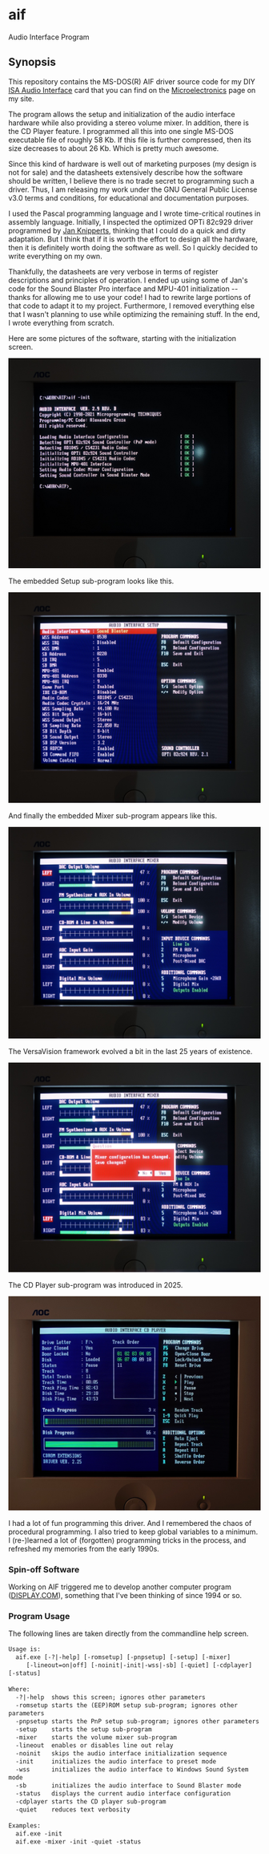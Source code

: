 # aif

Audio Interface Program

## Synopsis
This repository contains the MS-DOS(R) AIF driver source code for my DIY [ISA Audio Interface](http://www.alexandrugroza.ro/microelectronics/system-design/isa-audio-interface/index.html) card that you can find on the [Microelectronics](http://www.alexandrugroza.ro/microelectronics/index.html) page on my site.

The program allows the setup and initialization of the audio interface hardware while also providing a stereo volume mixer. In addition, there is the CD Player feature. I programmed all this into one single MS-DOS executable file of roughly 58 Kb. If this file is further compressed, then its size decreases to about 26 Kb. Which is pretty much awesome.

Since this kind of hardware is well out of marketing purposes (my design is not for sale) and the datasheets extensively describe how the software should be written, I believe there is no trade secret to programming such a driver. Thus, I am releasing my work under the GNU General Public License v3.0 terms and conditions, for educational and documentation purposes.

I used the Pascal programming language and I wrote time-critical routines in assembly language. Initially, I inspected the optimized OPTi 82c929 driver programmed by [Jan Knipperts](https://github.com/JKnipperts), thinking that I could do a quick and dirty adaptation. But I think that if it is worth the effort to design all the hardware, then it is definitely worth doing the software as well. So I quickly decided to write everything on my own.

Thankfully, the datasheets are very verbose in terms of register descriptions and principles of operation. I ended up using some of Jan's code for the Sound Blaster Pro interface and MPU-401 initialization -- thanks for allowing me to use your code! I had to rewrite large portions of that code to adapt it to my project. Furthermore, I removed everything else that I wasn't planning to use while optimizing the remaining stuff. In the end, I wrote everything from scratch.

Here are some pictures of the software, starting with the initialization screen.

![Audio Interface](https://github.com/agroza/aif/blob/master/images/isa-audio-interface-driver1.jpg?raw=true)

The embedded Setup sub-program looks like this.

![Audio Interface](https://github.com/agroza/aif/blob/master/images/isa-audio-interface-driver2.jpg?raw=true)

And finally the embedded Mixer sub-program appears like this.

![Audio Interface](https://github.com/agroza/aif/blob/master/images/isa-audio-interface-driver3.jpg?raw=true)

The VersaVision framework evolved a bit in the last 25 years of existence.

![Audio Interface](https://github.com/agroza/aif/blob/master/images/isa-audio-interface-driver4.jpg?raw=true)

The CD Player sub-program was introduced in 2025.

![Audio Interface](https://github.com/agroza/aif/blob/master/images/isa-audio-interface-driver5.jpg?raw=true)

I had a lot of fun programming this driver. And I remembered the chaos of procedural programming. I also tried to keep global variables to a minimum.
I (re-)learned a lot of (forgotten) programming tricks in the process, and refreshed my memories from the early 1990s.

### Spin-off Software

Working on AIF triggered me to develop another computer program ([DISPLAY.COM](https://github.com/agroza/display/)), something that I've been thinking of since 1994 or so.

### Program Usage

The following lines are taken directly from the commandline help screen.

```
Usage is:
  aif.exe [-?|-help] [-romsetup] [-pnpsetup] [-setup] [-mixer]
     [-lineout=on|off] [-noinit|-init|-wss|-sb] [-quiet] [-cdplayer] [-status]

Where:
  -?|-help  shows this screen; ignores other parameters
  -romsetup starts the (EEP)ROM setup sub-program; ignores other parameters
  -pnpsetup starts the PnP setup sub-program; ignores other parameters
  -setup    starts the setup sub-program
  -mixer    starts the volume mixer sub-program
  -lineout  enables or disables line out relay
  -noinit   skips the audio interface initialization sequence
  -init     initializes the audio interface to preset mode
  -wss      initializes the audio interface to Windows Sound System mode
  -sb       initializes the audio interface to Sound Blaster mode
  -status   displays the current audio interface configuration
  -cdplayer starts the CD player sub-program
  -quiet    reduces text verbosity

Examples:
  aif.exe -init
  aif.exe -mixer -init -quiet -status
```
